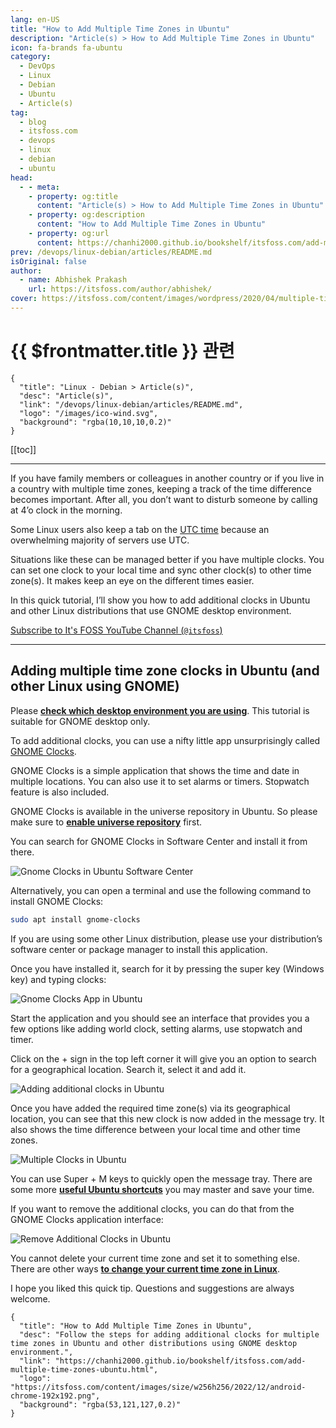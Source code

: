 ```yaml
---
lang: en-US
title: "How to Add Multiple Time Zones in Ubuntu"
description: "Article(s) > How to Add Multiple Time Zones in Ubuntu"
icon: fa-brands fa-ubuntu
category:
  - DevOps
  - Linux
  - Debian
  - Ubuntu
  - Article(s)
tag:
  - blog
  - itsfoss.com
  - devops
  - linux
  - debian
  - ubuntu
head:
  - - meta:
    - property: og:title
      content: "Article(s) > How to Add Multiple Time Zones in Ubuntu"
    - property: og:description
      content: "How to Add Multiple Time Zones in Ubuntu"
    - property: og:url
      content: https://chanhi2000.github.io/bookshelf/itsfoss.com/add-multiple-time-zones-ubuntu.html
prev: /devops/linux-debian/articles/README.md
isOriginal: false
author: 
  - name: Abhishek Prakash
    url: https://itsfoss.com/author/abhishek/
cover: https://itsfoss.com/content/images/wordpress/2020/04/multiple-timezone-clocks.jpg
---
```


# {{ $frontmatter.title }} 관련

```component VPCard
{
  "title": "Linux - Debian > Article(s)",
  "desc": "Article(s)",
  "link": "/devops/linux-debian/articles/README.md",
  "logo": "/images/ico-wind.svg",
  "background": "rgba(10,10,10,0.2)"
}
```

[[toc]]

---

<SiteInfo
  name="How to Add Multiple Time Zones in Ubuntu"
  desc="Follow the steps for adding additional clocks for multiple time zones in Ubuntu and other distributions using GNOME desktop environment."
  url="https://itsfoss.com/add-multiple-time-zones-ubuntu"
  logo="https://itsfoss.com/content/images/size/w256h256/2022/12/android-chrome-192x192.png"
  preview="https://itsfoss.com/content/images/wordpress/2020/04/multiple-timezone-clocks.jpg"/>

If you have family members or colleagues in another country or if you live in a country with multiple time zones, keeping a track of the time difference becomes important. After all, you don’t want to disturb someone by calling at 4’o clock in the morning.

Some Linux users also keep a tab on the [<FontIcon icon="fa-brands fa-wiikipedia-w"/>UTC time](https://en.wikipedia.org/wiki/Coordinated_Universal_Time) because an overwhelming majority of servers use UTC.

Situations like these can be managed better if you have multiple clocks. You can set one clock to your local time and sync other clock(s) to other time zone(s). It makes keep an eye on the different times easier.

In this quick tutorial, I’ll show you how to add additional clocks in Ubuntu and other Linux distributions that use GNOME desktop environment.

[Subscribe to It's FOSS YouTube Channel (<FontIcon icon="fa-brands fa-youtube"/>`@itsfoss`)](https://youtube.com/@itsfoss)

---

## Adding multiple time zone clocks in Ubuntu (and other Linux using GNOME)

Please [**check which desktop environment you are using**](/itsfoss.com/find-desktop-environment.md). This tutorial is suitable for GNOME desktop only.

To add additional clocks, you can use a nifty little app unsurprisingly called [<FontIcon icon="fas fa-globe"/>GNOME Clocks](https://wiki.gnome.org/Apps/Clocks).

GNOME Clocks is a simple application that shows the time and date in multiple locations. You can also use it to set alarms or timers. Stopwatch feature is also included.

GNOME Clocks is available in the universe repository in Ubuntu. So please make sure to [**enable universe repository**](/itsfoss.com/ubuntu-repositories.md) first.

You can search for GNOME Clocks in Software Center and install it from there.

![Gnome Clocks in Ubuntu Software Center](https://itsfoss.com/content/images/wordpress/2020/04/gnome-clocks-ubuntu-software-center.jpg)

Alternatively, you can open a terminal and use the following command to install GNOME Clocks:

```sh
sudo apt install gnome-clocks
```

If you are using some other Linux distribution, please use your distribution’s software center or package manager to install this application.

Once you have installed it, search for it by pressing the super key (Windows key) and typing clocks:

![Gnome Clocks App in Ubuntu](https://itsfoss.com/content/images/wordpress/2020/04/gnome-clocks-app-search-ubuntu.jpg)

Start the application and you should see an interface that provides you a few options like adding world clock, setting alarms, use stopwatch and timer.

Click on the + sign in the top left corner it will give you an option to search for a geographical location. Search it, select it and add it.

![Adding additional clocks in Ubuntu](https://itsfoss.com/content/images/wordpress/2020/04/add-multiple-time-zones-gnome.jpg)

Once you have added the required time zone(s) via its geographical location, you can see that this new clock is now added in the message try. It also shows the time difference between your local time and other time zones.

![Multiple Clocks in Ubuntu](https://itsfoss.com/content/images/wordpress/2020/04/multiple-clocks-ubuntu.jpg)

You can use Super + M keys to quickly open the message tray. There are some more [**useful Ubuntu shortcuts**](/itsfoss.com/ubuntu-shortcuts.md) you may master and save your time.

If you want to remove the additional clocks, you can do that from the GNOME Clocks application interface:

![Remove Additional Clocks in Ubuntu](https://itsfoss.com/content/images/wordpress/2020/04/remove-additional-clocks-ubuntu.jpg)

You cannot delete your current time zone and set it to something else. There are other ways [**to change your current time zone in Linux**](/itsfoss.com/change-timezone-ubuntu.md).

I hope you liked this quick tip. Questions and suggestions are always welcome.

<!-- TODO: add ARTICLE CARD -->
```component VPCard
{
  "title": "How to Add Multiple Time Zones in Ubuntu",
  "desc": "Follow the steps for adding additional clocks for multiple time zones in Ubuntu and other distributions using GNOME desktop environment.",
  "link": "https://chanhi2000.github.io/bookshelf/itsfoss.com/add-multiple-time-zones-ubuntu.html",
  "logo": "https://itsfoss.com/content/images/size/w256h256/2022/12/android-chrome-192x192.png",
  "background": "rgba(53,121,127,0.2)"
}
```
